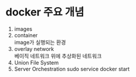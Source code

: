 # docker 주요 개념
1. images  
2. container  
image가 실행되는 환경  
3. overlay network  
베이직 네트워크 위에 추상화된 네트워크
4. Union File System
5. Server Orchestration
sudo service docker start
